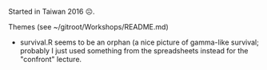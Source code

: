 Started in Taiwan 2016 ☹. 

Themes (see ~/gitroot/Workshops/README.md)

* survival.R seems to be an orphan (a nice picture of gamma-like survival; probably I just used something from the spreadsheets instead for the "confront" lecture.

